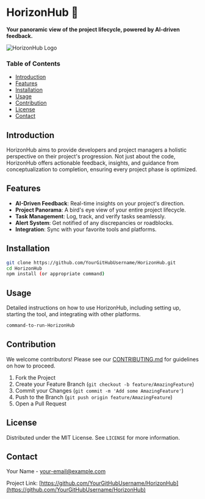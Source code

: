 # HorizonHub 🌅
**Your panoramic view of the project lifecycle, powered by AI-driven feedback.**

![HorizonHub Logo](link-to-logo-image.png) 

### Table of Contents
- [Introduction](#introduction)
- [Features](#features)
- [Installation](#installation)
- [Usage](#usage)
- [Contribution](#contribution)
- [License](#license)
- [Contact](#contact)

## Introduction
HorizonHub aims to provide developers and project managers a holistic perspective on their project's progression. Not just about the code, HorizonHub offers actionable feedback, insights, and guidance from conceptualization to completion, ensuring every project phase is optimized.

## Features
- **AI-Driven Feedback**: Real-time insights on your project's direction.
- **Project Panorama**: A bird's eye view of your entire project lifecycle.
- **Task Management**: Log, track, and verify tasks seamlessly.
- **Alert System**: Get notified of any discrepancies or roadblocks.
- **Integration**: Sync with your favorite tools and platforms.

## Installation
```bash
git clone https://github.com/YourGitHubUsername/HorizonHub.git
cd HorizonHub
npm install (or appropriate command)
```

## Usage
Detailed instructions on how to use HorizonHub, including setting up, starting the tool, and integrating with other platforms.

```bash
command-to-run-HorizonHub
```

## Contribution
We welcome contributors! Please see our [CONTRIBUTING.md](link-to-contributing-guide) for guidelines on how to proceed.

1. Fork the Project
2. Create your Feature Branch (`git checkout -b feature/AmazingFeature`)
3. Commit your Changes (`git commit -m 'Add some AmazingFeature'`)
4. Push to the Branch (`git push origin feature/AmazingFeature`)
5. Open a Pull Request

## License
Distributed under the MIT License. See `LICENSE` for more information.

## Contact
Your Name - [your-email@example.com](mailto:your-email@example.com)

Project Link: [https://github.com/YourGitHubUsername/HorizonHub](https://github.com/YourGitHubUsername/HorizonHub)

